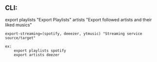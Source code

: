 CLI: 
----

export 
    playlists "Export Playlists" 
    artists "Export followed artists and their liked musics"

    export-streaming=(spotify, deeezer, ytmusic) "Streaming service source/target"

    ex:
        export playlists spotify
        export artists deezer

